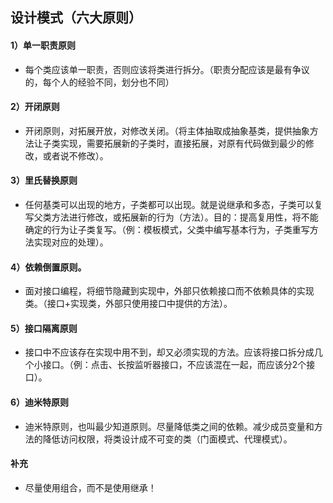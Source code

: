 ## 设计模式（六大原则）

#### 1）单一职责原则

- 每个类应该单一职责，否则应该将类进行拆分。（职责分配应该是最有争议的，每个人的经验不同，划分也不同）

#### 2）开闭原则

- 开闭原则，对拓展开放，对修改关闭。（将主体抽取成抽象基类，提供抽象方法让子类实现，需要拓展新的子类时，直接拓展，对原有代码做到最少的修改，或者说不修改）。

#### 3）里氏替换原则

- 任何基类可以出现的地方，子类都可以出现。就是说继承和多态，子类可以复写父类方法进行修改，或拓展新的行为（方法）。目的：提高复用性，将不能确定的行为让子类复写。（例：模板模式，父类中编写基本行为，子类重写方法实现对应的处理）。

#### 4）依赖倒置原则。

- 面对接口编程，将细节隐藏到实现中，外部只依赖接口而不依赖具体的实现类。（接口+实现类，外部只使用接口中提供的方法）。

#### 5）接口隔离原则

- 接口中不应该存在实现中用不到，却又必须实现的方法。应该将接口拆分成几个小接口。（例：点击、长按监听器接口，不应该混在一起，而应该分2个接口）。

#### 6）迪米特原则

- 迪米特原则，也叫最少知道原则。尽量降低类之间的依赖。减少成员变量和方法的降低访问权限，将类设计成不可变的类（门面模式、代理模式）。

#### 补充

- 尽量使用组合，而不是使用继承！
